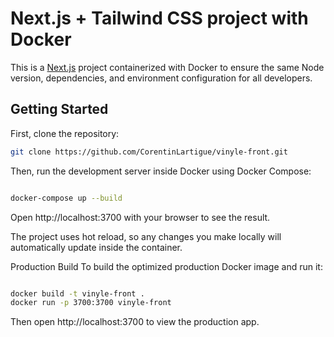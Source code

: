 # Next.js + Tailwind CSS project with Docker

This is a [Next.js](https://nextjs.org) project containerized with Docker to ensure the same Node version, dependencies, and environment configuration for all developers.

## Getting Started

First, clone the repository:

```bash
git clone https://github.com/CorentinLartigue/vinyle-front.git
```

Then, run the development server inside Docker using Docker Compose:

```bash

docker-compose up --build

```
Open http://localhost:3700 with your browser to see the result.

The project uses hot reload, so any changes you make locally will automatically update inside the container.

Production Build
To build the optimized production Docker image and run it:

```bash 

docker build -t vinyle-front .
docker run -p 3700:3700 vinyle-front

```

Then open http://localhost:3700 to view the production app.

